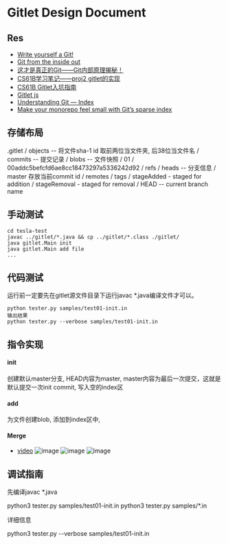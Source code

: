 # Gitlet Design Document
## Res
- [Write yourself a Git!](https://wyag.thb.lt/#org88aa70e)
- [Git from the inside out](https://codewords.recurse.com/issues/two/git-from-the-inside-out)
- [这才是真正的Git——Git内部原理揭秘！](https://zhuanlan.zhihu.com/p/96631135)
- [CS61B学习笔记——proj2 gitlet的实现](https://blog.csdn.net/weixin_43405649/article/details/124270510)
- [CS61B Gitlet入坑指南](https://zhuanlan.zhihu.com/p/533852291)
- [Gitlet js](http://gitlet.maryrosecook.com/docs/gitlet.html)
- [Understanding Git — Index](https://konrad126.medium.com/understanding-git-index-4821a0765cf)
- [Make your monorepo feel small with Git’s sparse index](https://github.blog/2021-11-10-make-your-monorepo-feel-small-with-gits-sparse-index/#:~:text=The%20Git%20index%20is%20a,to%20be%20%E2%80%9Cstaged%20changes%E2%80%9D.)

## 存储布局 
.gitlet
    / objects  -- 将文件sha-1 id 取前两位当文件夹, 后38位当文件名
        / commits -- 提交记录
        / blobs -- 文件快照
            / 01
                / 00addc5befcfd6ae8cc18473297a5336242d92
    / refs
        / heads -- 分支信息
            / master  存放当前commit id
        / remotes
        / tags
    / stageAdded - staged for addition
    / stageRemoval - staged for removal
    / HEAD -- current branch name


## 手动测试
```
cd tesla-test
javac ../gitlet/*.java && cp ../gitlet/*.class ./gitlet/ 
java gitlet.Main init
java gitlet.Main add file
...
```

## 代码测试
运行前一定要先在gitlet源文件目录下运行javac *.java编译文件才可以。
```
python tester.py samples/test01-init.in
输出结果
python tester.py --verbose samples/test01-init.in
```

## 指令实现

#### init
创建默认master分支, HEAD内容为master, master内容为最后一次提交，这就是默认提交一次init commit, 写入空的index区

#### add
为文件创建blob, 添加到index区中,

#### Merge
- [video](https://www.youtube.com/watch?v=JR3OYCMv9b4&t=929s&ab_channel=SirOmarNabiKhanBEng)
  ![image](https://cdn.staticaly.com/gh/XmchxUp/cloudimg@master/20230110/image.53m77t4vklc0.webp)
![image](https://cdn.staticaly.com/gh/XmchxUp/cloudimg@master/20230110/image.2sl86ebabk80.webp)
![image](https://cdn.staticaly.com/gh/XmchxUp/cloudimg@master/20230110/image.zcnw709uaps.webp)

## 调试指南
先编译javac *.java

python3 tester.py samples/test01-init.in
python3 tester.py samples/*.in

详细信息

python3 tester.py --verbose samples/test01-init.in
